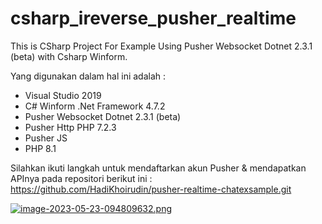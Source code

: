 # csharp_ireverse_pusher_realtime
This is CSharp Project For Example Using Pusher Websocket Dotnet 2.3.1 (beta) with Csharp Winform.

Yang digunakan dalam hal ini adalah : 
* Visual Studio 2019
* C# Winform .Net Framework 4.7.2
* Pusher Websocket Dotnet 2.3.1 (beta)
* Pusher Http PHP 7.2.3
* Pusher JS
* PHP 8.1

Silahkan ikuti langkah untuk mendaftarkan akun Pusher & mendapatkan APInya pada repositori berikut ini : 
https://github.com/HadiKhoirudin/pusher-realtime-chatexsample.git

[![image-2023-05-23-094809632.png](https://i.postimg.cc/52hGTJkN/image-2023-05-23-094809632.png)](https://postimg.cc/fVvBSGN6)
